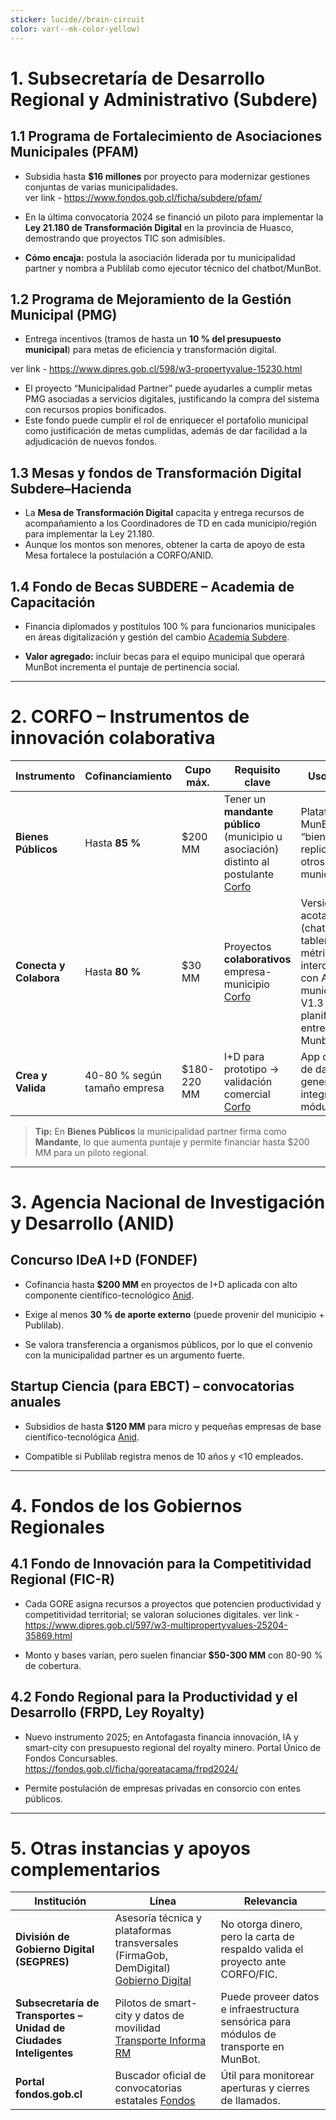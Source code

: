 ```yaml
---
sticker: lucide//brain-circuit
color: var(--mk-color-yellow)
---
```

# 1. Subsecretaría de Desarrollo Regional y Administrativo (Subdere)

## 1.1 Programa de Fortalecimiento de Asociaciones Municipales (PFAM)

- Subsidia hasta **$16 millones** por proyecto para modernizar gestiones conjuntas de varias municipalidades.    
ver link - https://www.fondos.gob.cl/ficha/subdere/pfam/

- En la última convocatoria 2024 se financió un piloto para implementar la **Ley 21.180 de Transformación Digital** en la provincia de Huasco, demostrando que proyectos TIC son admisibles.

- **Cómo encaja:** postula la asociación liderada por tu municipalidad partner y nombra a Publilab como ejecutor técnico del chatbot/MunBot.
    

## 1.2 Programa de Mejoramiento de la Gestión Municipal (PMG)

- Entrega incentivos (tramos de hasta un **10 % del presupuesto municipal**) para metas de eficiencia y transformación digital.

ver link - https://www.dipres.gob.cl/598/w3-propertyvalue-15230.html

- El proyecto “Municipalidad Partner” puede ayudarles a cumplir metas PMG asociadas a servicios digitales, justificando la compra del sistema con recursos propios bonificados.
- Este fondo puede cumplir el rol de enriquecer el portafolio municipal como justificación de metas cumplidas, además de dar facilidad a la adjudicación de nuevos fondos.
    

## 1.3 Mesas y fondos de Transformación Digital Subdere–Hacienda

- La **Mesa de Transformación Digital** capacita y entrega recursos de acompañamiento a los Coordinadores de TD en cada municipio/región para implementar la Ley 21.180.    
- Aunque los montos son menores, obtener la carta de apoyo de esta Mesa fortalece la postulación a CORFO/ANID.
    

## 1.4 Fondo de Becas SUBDERE – Academia de Capacitación

- Financia diplomados y postítulos 100 % para funcionarios municipales en áreas digitalización y gestión del cambio [Academia Subdere](https://academia.subdere.gov.cl/Becas_2025/).
    
- **Valor agregado:** incluir becas para el equipo municipal que operará MunBot incrementa el puntaje de pertinencia social.
    

---

# 2. CORFO – Instrumentos de innovación colaborativa

| Instrumento            | Cofinanciamiento             | Cupo máx.   | Requisito clave                                                                                                                           | Uso sugerido                                                                                                                                     |
| ---------------------- | ---------------------------- | ----------- | ----------------------------------------------------------------------------------------------------------------------------------------- | ------------------------------------------------------------------------------------------------------------------------------------------------ |
| **Bienes Públicos**    | Hasta **85 %**               | $200 MM     | Tener un **mandante público** (municipio u asociación) distinto al postulante [Corfo](https://www.corfo.cl/sites/cpp/inf/bienes-publicos) | Plataforma MunBot como “bien público” replicable en otros municipios.                                                                            |
| **Conecta y Colabora** | Hasta **80 %**               | $30 MM      | Proyectos **colaborativos** empresa-municipio [Corfo](https://corfo.cl/sites/cpp/inf/movil/conecta-y-colabora)                            | Versión piloto acotada (chatbot + tablero de métricas + interoperabilidad con API's municipales) V1.3 de la planificación de entregas de Munbot. |
| **Crea y Valida**      | 40-80 % según tamaño empresa | $180-220 MM | I+D para prototipo → validación comercial [Corfo](https://www.corfo.cl/sites/cpp/crea-y-valida)                                           | App de análisis de datos con IA generativa e integrada a módulos SIG.                                                                            |

> **Tip:** En **Bienes Públicos** la municipalidad partner firma como **Mandante**, lo que aumenta puntaje y permite financiar hasta $200 MM para un piloto regional.

---

# 3. Agencia Nacional de Investigación y Desarrollo (ANID)

## Concurso **IDeA I+D** (FONDEF)

- Cofinancia hasta **$200 MM** en proyectos de I+D aplicada con alto componente científico-tecnológico [Anid](https://anid.cl/concursos/concurso-idea-id-2025/?utm_source=chatgpt.com).
    
- Exige al menos **30 % de aporte externo** (puede provenir del municipio + Publilab).
    
- Se valora transferencia a organismos públicos, por lo que el convenio con la municipalidad partner es un argumento fuerte.
    

## Startup Ciencia (para EBCT) – convocatorias anuales

- Subsidios de hasta **$120 MM** para micro y pequeñas empresas de base científico-tecnológica [Anid](https://anid.cl/concursos/startup-ciencia-2025/?utm_source=chatgpt.com).
    
- Compatible si Publilab registra menos de 10 años y <10 empleados.
    

---

# 4. Fondos de los Gobiernos Regionales

## 4.1 Fondo de Innovación para la Competitividad Regional (**FIC-R**)

- Cada GORE asigna recursos a proyectos que potencien productividad y competitividad territorial; se valoran soluciones digitales.
ver link - https://www.dipres.gob.cl/597/w3-multipropertyvalues-25204-35869.html

- Monto y bases varían, pero suelen financiar **$50-300 MM** con 80-90 % de cobertura.
    

## 4.2 Fondo Regional para la Productividad y el Desarrollo (**FRPD**, Ley Royalty)

- Nuevo instrumento 2025; en Antofagasta financia innovación, IA y smart-city con presupuesto regional del royalty minero. Portal Único de Fondos Concursables. 
https://fondos.gob.cl/ficha/goreatacama/frpd2024/

- Permite postulación de empresas privadas en consorcio con entes públicos.
    

---

# 5. Otras instancias y apoyos complementarios

|Institución|Línea|Relevancia|
|---|---|---|
|**División de Gobierno Digital (SEGPRES)**|Asesoría técnica y plataformas transversales (FirmaGob, DemDigital) [Gobierno Digital](https://digital.gob.cl/transformacion-digital/ley-de-transformacion-digital/?utm_source=chatgpt.com)|No otorga dinero, pero la carta de respaldo valida el proyecto ante CORFO/FIC.|
|**Subsecretaría de Transportes – Unidad de Ciudades Inteligentes**|Pilotos de smart-city y datos de movilidad [Transporte Informa RM](https://www.transporteinforma.cl/acerca-de-transporte-informa/sit/?utm_source=chatgpt.com)|Puede proveer datos e infraestructura sensórica para módulos de transporte en MunBot.|
|**Portal fondos.gob.cl**|Buscador oficial de convocatorias estatales [Fondos](https://fondos.gob.cl/searchernew/emprendimiento%20e%20innovaci%C3%B3n/)|Útil para monitorear aperturas y cierres de llamados.|

